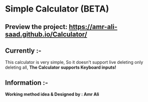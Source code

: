 # Simple Calculator (BETA)

## Preview the project: https://amr-ali-saad.github.io/Calculator/

## Currently :-
 This calculator is very simple, So it doesn't support live deleting only deleting all,
<b> The Calculator supports Keyboard inputs!<b/>

## Information :-
<b> Working method idea & Designed by :<b/> Amr Ali 
